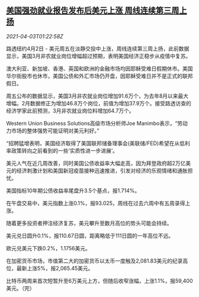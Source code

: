 <!--1617413462000-->
[美国强劲就业报告发布后美元上涨 周线连续第三周上扬](https://cn.reuters.com/article/us-payroll-job-ny-fx-0403-idCNKBS2BQ00F)
------

<div><i>2021-04-03T01:22:58Z</i></div><p>路透纽约4月2日 - 美元周五在淡静交投中上涨，周线连续第三周上扬，此前数据显示，美国3月非农就业岗位增幅超过预期，表明美国经济正稳步从疫情中复苏。</p><p>澳大利亚、新加坡、香港、英国和欧洲的金融市场均因耶稣受难日假期休市。美国华尔街股市也休市，美国公债和外汇市场仍开盘，因耶稣受难日并不是正式的联邦假日。</p><p>周五公布的数据显示，美国3月非农就业岗位增加91.6万个，为去年8月以来最大增幅。2月数据修正为增加46.8万个岗位，前值为增加37.9万个。接受路透访查的经济学家此前预测，3月非农就业岗位料增加64.7万个。</p><p>Western Union Business Solutions高级市场分析师Joe Manimbo表示，“劳动力市场的整体强势可能证明对美元利好。”</p><p>“招聘猛增表明，美国经济取得了美国联邦储备理事会(美联储/FED)希望在从低利率政策转向之前看到的一些‘实质性进一步进展’。</p><p>美元人气在近几周改善，同时美国公债收益率大幅走高，因为拜登政府超2万亿美元的经济刺激计划和美国新冠疫苗接种迅速推进，引发对经济的乐观情绪和通胀担忧。</p><p>美国指标10年期公债收益率尾盘升3.5个基点，报1.714%。</p><p>在午盘交易中，美元指数上涨0.1%，报93.025，周线在过去六周中有五周录得上涨。</p><p>随着更多投资者押注经济复苏，美元攀升至数月高位的势头可能会持续。</p><p>美元兑日圆升0.1%，报110.67日圆，距离略低于111日圆的一年高位不远。</p><p>欧元兑美元下跌0.2%，1.1756美元。</p><p>在加密货币市场，市值第二大的加密货币以太币一度触及2,081.83美元的纪录高位，最新上涨5%，报2,065.45美元。</p><p>比特币两周来首次短暂升至6万美元上方，但随后收窄涨幅，上涨1.1%，报59,400美元。（完）</p>
